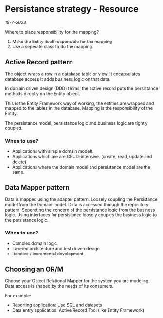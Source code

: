 # Persistance strategy - Resource
*18-7-2023*

Where to place responsibility for the mapping?
1. Make the Entity itself responsible for the mapping
2. Use a seperate class to do the mapping.


## Active Record pattern

The object wraps a row in a database table or view.
It encapsulates database access
It adds business logic on that data.

In domain driven design (DDD) terms, the active record puts the persistance methods directly on the Entity object.

This is the Entity Framework way of working, the entities are wrapped and mapped to the tables in the database.
Mapping is the responsibility of the Entity.

The persistance model, persistance logic and business logic are tightly coupled.

### When to use?
- Applications with simple domain models 
- Applications which are are CRUD-intensive. (create, read, update and delete).
- Applications where the domain model and persistance model are the same.


## Data Mapper pattern

Data is mapped using the adapter pattern. Loosely coupling the Persistance model from the Domain model.
Data is accessed through the repository pattern. Seperating the concern of the persistance logic from the business logic. Using interfaces for persistance loosely couples the business logic to the persistance logic.

### When to use?

- Complex domain logic
- Layered architecture and test driven design
- Iterative / incremental development

## Choosing an OR/M

Choose your Object Relational Mapper for the system you are modeling.
Data access is shaped by the needs of its consumers.

For example:
- Reporting application: Use SQL and datasets
- Data entry application: Active Record Tool (like Entity Framework)

